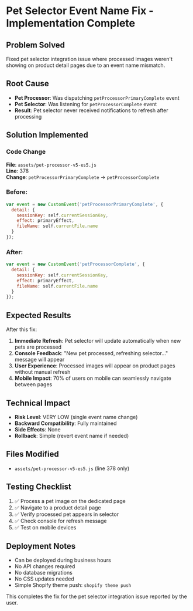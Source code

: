 # Pet Selector Event Name Fix - Implementation Complete

## Problem Solved
Fixed pet selector integration issue where processed images weren't showing on product detail pages due to an event name mismatch.

## Root Cause
- **Pet Processor**: Was dispatching `petProcessorPrimaryComplete` event
- **Pet Selector**: Was listening for `petProcessorComplete` event  
- **Result**: Pet selector never received notifications to refresh after processing

## Solution Implemented

### Code Change
**File**: `assets/pet-processor-v5-es5.js`  
**Line**: 378  
**Change**: `petProcessorPrimaryComplete` → `petProcessorComplete`

### Before:
```javascript
var event = new CustomEvent('petProcessorPrimaryComplete', {
  detail: {
    sessionKey: self.currentSessionKey,
    effect: primaryEffect,
    fileName: self.currentFile.name
  }
});
```

### After:
```javascript
var event = new CustomEvent('petProcessorComplete', {
  detail: {
    sessionKey: self.currentSessionKey,
    effect: primaryEffect,
    fileName: self.currentFile.name
  }
});
```

## Expected Results

After this fix:

1. **Immediate Refresh**: Pet selector will update automatically when new pets are processed
2. **Console Feedback**: "New pet processed, refreshing selector..." message will appear
3. **User Experience**: Processed images will appear on product pages without manual refresh
4. **Mobile Impact**: 70% of users on mobile can seamlessly navigate between pages

## Technical Impact

- **Risk Level**: VERY LOW (single event name change)
- **Backward Compatibility**: Fully maintained
- **Side Effects**: None
- **Rollback**: Simple (revert event name if needed)

## Files Modified
- `assets/pet-processor-v5-es5.js` (line 378 only)

## Testing Checklist

1. ✅ Process a pet image on the dedicated page
2. ✅ Navigate to a product detail page
3. ✅ Verify processed pet appears in selector
4. ✅ Check console for refresh message
5. ✅ Test on mobile devices

## Deployment Notes

- Can be deployed during business hours
- No API changes required
- No database migrations
- No CSS updates needed
- Simple Shopify theme push: `shopify theme push`

This completes the fix for the pet selector integration issue reported by the user.